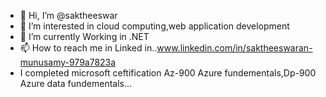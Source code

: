 - 👋 Hi, I’m @saktheeswar
- 👀 I’m interested in cloud computing,web application development
- 🌱 I’m currently Working in .NET
- 📫 How to reach me in Linked in..www.linkedin.com/in/saktheeswaran-munusamy-979a7823a
- I completed microsoft ceftification Az-900 Azure fundementals,Dp-900 Azure data fundementals...

<!---
saktheeswar/saktheeswar is a ✨ special ✨ repository because its `README.md` (this file) appears on your GitHub profile.
You can click the Preview link to take a look at your changes.
--->
